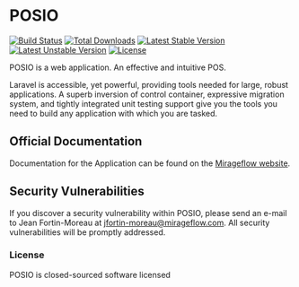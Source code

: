 # POSIO

[![Build Status](https://travis-ci.org/Eloverflow/POS.svg)](https://travis-ci.org/Eloverflow/POS)
[![Total Downloads](https://poser.pugx.org/Eloverflow/POS/d/total.svg)](https://packagist.org/packages/Eloverflow/POS)
[![Latest Stable Version](https://poser.pugx.org/Eloverflow/POS/v/stable.svg)](https://packagist.org/packages/Eloverflow/POS)
[![Latest Unstable Version](https://poser.pugx.org/Eloverflow/POS/v/unstable.svg)](https://packagist.org/packages/Eloverflow/POS)
[![License](https://poser.pugx.org/Eloverflow/POS/license.svg)](https://packagist.org/packages/Eloverflow/POS)

POSIO is a web application. An effective and intuitive POS.

Laravel is accessible, yet powerful, providing tools needed for large, robust applications. A superb inversion of control container, expressive migration system, and tightly integrated unit testing support give you the tools you need to build any application with which you are tasked.

## Official Documentation

Documentation for the Application can be found on the [Mirageflow website](http://pos.mirageflow.com/docs).

## Security Vulnerabilities

If you discover a security vulnerability within POSIO, please send an e-mail to Jean Fortin-Moreau at jfortin-moreau@mirageflow.com. All security vulnerabilities will be promptly addressed.

### License

POSIO is closed-sourced software licensed